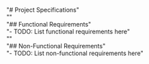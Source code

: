 "# Project Specifications"  
""  
"## Functional Requirements"  
"- TODO: List functional requirements here"  
""  
"## Non-Functional Requirements"  
"- TODO: List non-functional requirements here" 
